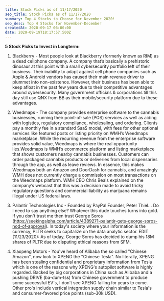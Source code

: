 ```yaml
---
title: Stock Picks as of 11/17/2020
seo_title: Stock Picks as of 11/17/2020
summary: Top 4 Stocks to Choose for November 2020!
seo_desc: Top 4 Stocks for November-December
createdAt: 2020-09-17 06:00:00
date: 2020-09-19T18:17:57.500Z
---
```

**5 Stock Picks to Invest in Longterm:**

1. Blackberry - Most people look at Blackberry (formerly known as RIM) as a dead cellphone company. A company that’s basically a prehistoric dinosaur at this point with a small cybersecurity portfolio left of their business. Their inability to adapt against cell phone companies such as Apple & Android vendors has caused their main revenue driver to plummet into non-existence. However, their business has been able to keep afloat in the past few years due to their competitive advantages around cybersecurity. Many government officials & corporations till this day still use QNX from BB as their mobile/security platform due to these advantages.

2. Weedmaps - The company provides enterprise software to the cannabis businesses, running their point-of-sale (POS) services as well as aiding with logistics, regulatory compliance, wholesaling, and ordering. Clients pay a monthly fee in a standard SaaS model, with fees for other optional services like featured posts or listing priority on WMH’s Weedmaps marketplace. While the recurring revenue from the enterprise software provides solid value, Weedmaps is where the real opportunity lies.Weedmaps is WMH’s ecommerce platform and listing marketplace that shows customers nearby cannabis businesses. Customers can order packaged cannabis products or deliveries from local dispensaries through the app, as well as leave reviews. In essence, this makes Weedmaps both an Amazon and DoorDash for cannabis, and amazingly WMH does not currently charge a commission on most transactions on the Weedmaps platform. WMH CEO Chris Beals explained on the company’s webcast that this was a decision made to avoid tricky regulatory questions and commercial liability as marijuana remains illegal under US federal laws.

3. Palantir Technologies Inc - Founded by PayPal Founder, Peter Thiel... Do I need to say anything else? Whatever this dude touches turns into gold. If you don't trust me then trust George Soros (https://seekingalpha.com/article/4389271-palantir-gets-george-soros-nod-of-approval). In today's society where your information is the currency, PLTR seeks to capitalize on the data analytic sector. EDIT (11/23/2020): As of today, George Soros has decided to dump his 18M shares of PLTR due to disputing ethical reasons from SFM. 

4. Xiaopeng Motors - You've heard of Alibaba the so called "Chinese Amazon", now look to XPENG the "Chinese Tesla". No literally, XPENG has been stealing confidential and proprietary information from Tesla which is one of the reasons why XPENG's autopilot software is highly regarded. Backed by big corporations in China such as Alibaba and a pushing DRIVE (ba-dum-tss) from Chinese government to produce some successful EV's, I don't see XPENG failing for years to come. Other pro's include vertical integration supply chain similar to Tesla's and consumer-favored price points (sub-30k USD).


